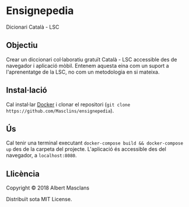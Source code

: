 # Ensignepedia
Dicionari Català - LSC

## Objectiu
Crear un diccionari col·laboratiu gratuït Català - LSC accessible des de navegador i aplicació mòbil.
Entenem aquesta eina com un suport a l'aprenentatge de la LSC, no com un metodologia en si mateixa.

## Instal·lació
Cal instal·lar [Docker](https://store.docker.com/search?type=edition&offering=community) i clonar el repositori (`git clone https://github.com/Masclins/ensignepedia`).

## Ús
Cal tenir una terminal executant `docker-compose build && docker-compose up` des de la carpeta del projecte.
L'aplicació és accessible des del navegador, a `localhost:8080`.

## Llicència

Copyright © 2018 Albert Masclans

Distribuït sota MIT License.
